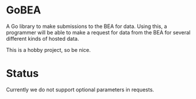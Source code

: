 # GoBEA
A Go library to make submissions to the BEA for data. Using this, a programmer will be able to 
make a request for data from the BEA for several different kinds of hosted data. 

This is a hobby project, so be nice.  


# Status 
Currently we do not support optional parameters in requests.  


